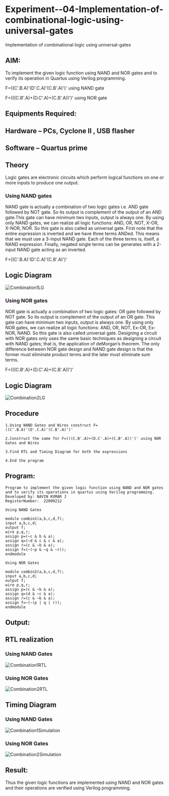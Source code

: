 # Experiment--04-Implementation-of-combinational-logic-using-universal-gates
Implementation of combinational logic using universal-gates
 
## AIM:
To implement the given logic function using NAND and NOR gates and to verify its operation in Quartus using Verilog programming.

F=((C'.B.A)'(D'.C.A)'(C.B'.A)')' using NAND gate

F=(((C.B'.A)+(D.C'.A)+(C.B'.A))')' using NOR gate

## Equipments Required:

## Hardware – PCs, Cyclone II , USB flasher
## Software – Quartus prime


## Theory
Logic gates are electronic circuits which perform logical functions on one or more inputs to produce one output. 

### Using NAND gates
NAND gate is actually a combination of two logic gates i.e. AND gate followed by NOT gate. So its output is complement of the output of an AND gate.This gate can have minimum two inputs, output is always one. By using only NAND gates, we can realize all logic functions: AND, OR, NOT, X-OR, X-NOR, NOR. So this gate is also called as universal gate. First note that the entire expression is inverted and we have three terms ANDed. This means that we must use a 3-input NAND gate. Each of the three terms is, itself, a NAND expression. Finally, negated single terms can be generates with a 2-input NAND gate acting as an inverted.

F=((C'.B.A)'(D'.C.A)'(C.B'.A)')'

## Logic Diagram
![Combination1LG](d.png)

### Using NOR gates
NOR gate is actually a combination of two logic gates: OR gate followed by NOT gate. So its output is complement of the output of an OR gate. This gate can have minimum two inputs, output is always one. By using only NOR gates, we can realize all logic functions: AND, OR, NOT, Ex-OR, Ex-NOR, NAND. So this gate is also called universal gate. Designing a circuit with NOR gates only uses the same basic techniques as designing a circuit with NAND gates; that is, the application of deMorgan’s theorem. The only difference between NOR gate design and NAND gate design is that the former must eliminate product terms and the later must eliminate sum terms.

F=(((C.B'.A)+(D.C'.A)+(C.B'.A))')'

## Logic Diagram
![Combination2LG](nd.png)

## Procedure
```
1.Using NAND Gates and Wires construct F=((C'.B.A)'(D'.C.A)'(C.B'.A)')'

2.Construct the same for F=(((C.B'.A)+(D.C'.A)+(C.B'.A))')' using NOR Gates and Wires

3.Find RTL and Timing Diagram for both the expressions 

4.End the program
```
## Program:
```
Program to implement the given logic function using NAND and NOR gates and to verify its operations in quartus using Verilog programming.
Developed by: NAVIN KUMAR J
RegisterNumber:  22009212

Using NAND Gates

module combin1(a,b,c,d,f);
input a,b,c,d;
output f;
wire p,q,r;
assign p=(~c & b & a);
assign q=(~d & c & c & a);
assign r=(c & ~b & a);
assign f=(~(~p & ~q & ~r));
endmodule

Using NOR Gates

module combin2(a,b,c,d,f);
input a,b,c,d;
output f;
wire p,q,r;
assign p=(c & ~b & a);
assign q=(d & ~c & a);
assign r=(c & ~b & a);
assign f=~(~(p | q | r));
endmodule
```

## Output:
## RTL realization
### Using NAND Gates
![Combination1RTL](nandrtl.png)

### Using NOR Gates
![Combination2RTL](norrtl.png)

## Timing Diagram
### Using NAND Gates
![Combination1Simulation](td.png)

### Using NOR Gates
![Combination2Simulation](ntd.png)

## Result:
Thus the given logic functions are implemented using NAND and NOR gates and their operations are verified using Verilog programming.

